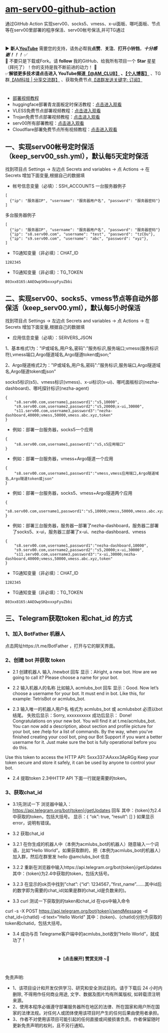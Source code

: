 # [am-serv00-github-action](https://github.com/amclubs/am-serv00-github-action)
通过GitHub Action 实现serv00、socks5、vmess、x-ui面板、哪吒面板、节点等在serv00里部署的程序保活、serv00帐号保活,并可TG通过

#
▶️ **新人[YouTube](https://youtube.com/@AM_CLUB)** 需要您的支持，请务必帮我**点赞**、**关注**、**打开小铃铛**，***十分感谢！！！*** ✅
</br>🎁 不要只是下载或Fork。请 **follow** 我的GitHub、给我所有项目一个 **Star** 星星（拜托了）！你的支持是我不断前进的动力！ 💖
</br>✅**解锁更多技术请点击进入 YouTube频道[【@AM_CLUB】](https://youtube.com/@AM_CLUB) 、[【个人博客】](https://am.809098.xyz)** 、TG群[【AM科技 | 分享交流群】](https://t.me/AM_CLUBS) 、获取免费节点[【进群发送关键字: 订阅】](https://t.me/AM_CLUBS)


#
- [部署视频教程](https://youtu.be/zkGGklEaO2I)
- huggingface部署青龙面板定时保活教程：[点击进入观看](https://youtu.be/J4lcIwBowmM)
- VLESS免费节点部署视频教程：[点击进入观看](https://youtu.be/dPH63nITA0M) 
- Trojan免费节点部署视频教程：[点击进入观看](https://youtu.be/uh27CVVi6HA) 
- serv00所有部署教程：[点击进入观看](https://www.youtube.com/playlist?list=PLGVQi7TjHKXaVlrHP9Du61CaEThYCQaiY)
- Cloudflare部署免费节点所有视频教程：[点击进入观看](https://www.youtube.com/playlist?list=PLGVQi7TjHKXbrY0Pk8gm3T7m8MZ-InquF) 

## 一、实现serv00帐号定时保活（keep_serv00_ssh.yml），默认每5天定时保活
找到项目点 Settings -> 左边点 Secrets and variables -> 点 Actions -> 在 Secrets 增加下面变量,根据自己的数据填 
- 帐号信息变量（必填）：SSH_ACCOUNTS 
一台服务器例子
```
[
  {"ip": "服务器IP", "username": "服务器用户名", "password": "服务器密码"}
]
```
多台服务器例子
```
[
  {"ip": "服务器IP", "username": "服务器用户名", "password": "服务器密码"}
  {"ip": "s8.serv00.com", "username": "test", "password": "tzCOu"},
  {"ip": "s9.serv00.com", "username": "abc", "password": "xyz"},
]
```
- TG通知变量（非必填）：CHAT_ID
```
1282345
```
- TG通知变量（非必填）：TG_TOKEN
```
803xx8165:AAEOwpSKbxxxpFyuZbbi
```

## 二、实现serv00、socks5、vmess节点等自动外部保活（keep_serv00.yml），默认每5小时保活
找到项目点 Settings -> 左边点 Secrets and variables -> 点 Actions -> 在 Secrets 增加下面变量,根据自己的数据填
- 应用信息变量（必填）：SERVERS_JSON

1、基本格式1为："IP或域名,用户名,密码":"服务标识,服务端口;vmess(服务标识符),vmess端口,Argo隧道域名,Argo隧道token或json;"

2、Argo隧道格式2为："IP或域名,用户名,密码":"服务标识,服务端口,Argo隧道域名,Argo隧道token或json"

socks5标识(s5)、vmess标识(vmess)、x-ui标识(x-ui)、哪吒面板标识(nezha-dashboard)、哪吒探针标识(nezha-agent)
```
{
    "s8.serv00.com,username1,password1":"s5,10000",
    "s9.serv00.com,username2,password2":"s5,20000;x-ui,30000",
    "s11.serv00.com,username3,password3":"nezha-dashboard,40000;vmess,50000,vmess.abc.xyz,token"
}

```
- 例如：部署一台服务器，socks5一个应用
```
{
    "s8.serv00.com,username1,password1":"s5,s5应用端口"
}
```
- 例如：部署一台服务器，vmess+Argo隧道一个应用
```
{
    "s8.serv00.com,username1,password1":"vmess,vmess应用端口,Argo隧道域名,Argo隧道token或json"
}
```
- 例如：部署一台服务器，socks5、vmess+Argo隧道两个应用
```
{
    "s8.serv00.com,username1,password1":"s5,10000;vmess,50000,vmess.abc.xyz,token"
}
```
- 例如：部署三台服务器，服务器一部署了nezha-dashboard，服务器二部署了socks5、x-ui，服务器三部署了x-ui、nezha-dashboard、vmess
```
{
    "s8.serv00.com,username1,password1":"nezha-dashboard,10000",
    "s9.serv00.com,username2,password2":"s5,20000;x-ui,30000",
    "s11.serv00.com,username3,password3":"x-ui,30000;nezha-dashboard,40000;vmess,50000,vmess.abc.xyz,token"
}
```

- TG通知变量（非必填）：CHAT_ID
```
1282345
```
- TG通知变量（非必填）：TG_TOKEN
```
803xx8165:AAEOwpSKbxxxpFyuZbbi
```

## 三、Telegram获取token 和chat_id 的方式
### 1、加入 BotFather 机器人
点击网址https://t.me/BotFather ，打开与它的聊天界面。

### 2、创建 bot 并获取 token
- 2.1 创建机器人
输入 /newbot 回车
显示：Alright, a new bot. How are we going to call it? Please choose a name for your bot.

- 2.2 输入机器人的名称
比如输入 acmlubs_bot 回车
显示：Good. Now let’s choose a username for your bot. It must end in bot. Like this, for example: TetrisBot or acmlubs_bot.

- 2.3 输入唯一的机器人用户名
格式为 acmlubs_bot 或 acmlubsbot 必须以bot结尾。
失败后显示：Sorry, xxxxxxxxxx
成功后显示：
Done! Congratulations on your new bot. You will find it at t.me/acmlubs_bot. You can now add a description, about section and profile picture for your bot, see /help for a list of commands. By the way, when you’ve finished creating your cool bot, ping our Bot Support if you want a better username for it. Just make sure the bot is fully operational before you do this.

Use this token to access the HTTP API:
5xxx337:AAxxx3ApRGg
Keep your token secure and store it safely, it can be used by anyone to control your bot.

- 2.4 提取token
2.3中HTTP API 下面一行就是需要的token。

### 3、获取chat_id
- 3.1先测试一下
浏览器中输入：https://api.telegram.org/bot{token}/getUpdates 回车
其中：{token}为2.4中获取的token，包括大括号。
显示：{
“ok”: true,
“result”: []
}
如果显示error，说明有错误。

- 3.2 获取chat_id
- 3.2.1 在你生成的机器人中（本例为acmlubs_bot的机器人）随意输入一个词语，比如“Hello World”。如果获取群的，把（本例为acmlubs_bot的机器人）加入群，然后在群里发 hello @amclubs_bot 信息
- 3.2.2 重新在浏览器中输入https://api.telegram.org/bot{token}/getUpdates
其中：{token}为2.4中获取的token，包括大括号。
- 3.2.3 在显示的ok页中找到”chat”: {“id”: 1234567，”first_name”…….其中id后的数字即为需要的chat_id(如果是群的chat_id是负数来的)。

- 3.3 curl 测试一下获取到的taken和chat_id
在vps中输入命令

curl -s -X POST https://api.telegram.org/bot{token}/sendMessage -d chat_id={chatId} -d text="Hello World"
其中：{token}、{chatId}分别为获取的token和chatid，包括大括号。

- 3.4 成功与否
Telegrame客户端中的acmlubs_bot收到”Hello World”，就成功了！

  # 
 <center><details><summary><strong> [点击展开] 赞赏支持 ~🧧</strong></summary>
 *我非常感谢您的赞赏和支持，它们将极大地激励我继续创新，持续产生有价值的工作。*
  
 - **USDT-TRC20:** `TWTxUyay6QJN3K4fs4kvJTT8Zfa2mWTwDD`
  
 </details></center>

 #
 免责声明:
 - 1、该项目设计和开发仅供学习、研究和安全测试目的。请于下载后 24 小时内删除, 不得用作任何商业用途, 文字、数据及图片均有所属版权, 如转载须注明来源。
 - 2、使用本程序必循遵守部署服务器所在地区的法律、所在国家和用户所在国家的法律法规。对任何人或团体使用该项目时产生的任何后果由使用者承担。
 - 3、作者不对使用该项目可能引起的任何直接或间接损害负责。作者保留随时更新免责声明的权利，且不另行通知。
 

